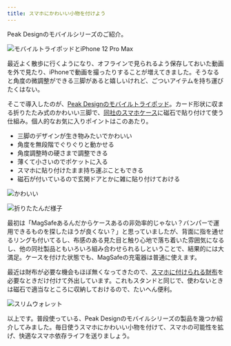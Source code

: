 ```yaml
---
title: スマホにかわいい小物を付けよう
---
```

Peak Designのモバイルシリーズのご紹介。

![](https://lh5.googleusercontent.com/RnC7P_8izG9UtftVeE82JMiGbTno-Hoth_wzCD6SMrQvIH2geNWRqZK_U3L70WtwgBNpvue56aUyocp1qZ-42PVzqQNuef_S3nq5DVKD9GGnRrT1f3T1C6a5MiW3I3_kktX8LUyAfI_dPhRqPYCfMQpR_M-toNyUDl_WgC6g_PZ8iCE71_Soguy8 "モバイルトライポッドとiPhone 12 Pro Max")

最近よく散歩に行くようになり、オフラインで見られるよう保存しておいた動画を外で見たり、iPhoneで動画を撮ったりすることが増えてきました。そうなると角度の微調整ができる三脚があると嬉しいけれど、ごついアイテムを持ち運びたくはない。

そこで導入したのが、[Peak Designのモバイルトライポッド](https://www.amazon.co.jp/dp/B09FRZPLL3)。カード形状に収まる折りたたみ式のかわいい三脚で、[同社のスマホケース](https://www.amazon.co.jp/dp/B09FP3HP7Z?)に磁石で貼り付けて使う仕組み。個人的なお気に入りポイントはこのあたり。

*   三脚のデザインが生き物みたいでかわいい
*   角度を無段階でぐりぐりと動かせる
*   角度調整時の硬さまで調整できる
*   薄くて小さいのでポケットに入る
*   スマホに貼り付けたまま持ち運ぶこともできる
*   磁石が付いているので玄関ドアとかに雑に貼り付けておける

![](https://lh3.googleusercontent.com/_mffZ2KMIkitR0vj5kKrMfA3jyNhRyI1G8OzLeVZXi_p9wC8MpkvpuJq4u7F2EAeDJfDa92C4ZFGhBFUSBn5h8Ymo3tuKhqhAsMDT3YJQAgnUz25Xrl0Q2fO5jMxCwO2hFO0Ei4s2Fav6AbUBOTddeXOZYB4fWunYs9m5_k6rQwFoUTa8M_Gldni "かわいい")

![](https://lh4.googleusercontent.com/EbtfDrVYKwbvnjf6jfCcDkXZvJPhqNHMoOF35B4asZc3-iBoqkJGTmArFd5ww1HstKH_uyOlmvPmdftNGD6T6afQwTm2LBw68msTNU62OQ3OqfKjsVNGD2ww2RPAgrOiE5S-ZvusLapZwzRNL-gx7ekowDatkuStYQflpBcsc2fX5wBLjAbF8m8D "折りたたんだ様子")

最初は「MagSafeあるんだからケースあるの非効率的じゃない？バンパーで運用できるものを探したほうが良くない？」と思っていましたが、背面に指を通せるリングも付いてるし、布感のある見た目と触り心地で落ち着いた雰囲気になるし、他の同社製品ともいろいろ組み合わせられるしということで、結果的には大満足。ケースを付けた状態でも、MagSafeの充電器は普通に使えます。

最近は財布が必要な機会もほぼ無くなってきたので、[スマホに付けられる財布](https://www.amazon.co.jp/dp/B09FSGW671)を必要なときだけ付けて外出しています。これもスタンドと同じで、使わないときは磁石で適当なところに収納しておけるので、たいへん便利。

![](https://lh6.googleusercontent.com/Um2-RIdy77VbL4z3BJt88SyFA42eBraNrwuHMpews5pk9kwm_sWPoAf2LHgJgFc0TZ4lC0iDLaqcXw-TMnStpFzwIAb0cVHG_uR_3g0pmLT1gc1bPkdPjnx-7Q1js6FC5YTzAilpCIBhXwxnbErMJvzyKuTFgCBkN51jbMujz0Nli25l2ITV5Gys "スリムウォレット")

以上です。普段使っている、Peak Designのモバイルシリーズの製品を幾つか紹介してみました。毎日使うスマホにかわいい小物を付けて、スマホの可能性を拡げ、快適なスマホ依存ライフを送りましょう。
